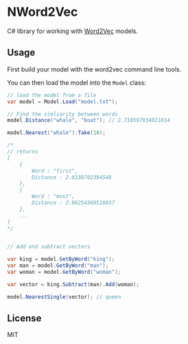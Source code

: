 # NWord2Vec

C# library for working with [Word2Vec](https://code.google.com/p/word2vec/) models.

## Usage

First build your model with the word2vec command line tools.

You can then load the model into the `Model` class:

```cs
// load the model from a file
var model = Model.Load("model.txt");

// Find the simliarity between words
model.Distance("whale", "boat"); // 2.718597934021814

model.Nearest("whale").Take(10); 

/*
// returns
[
	{
		Word : "first",
		Distance : 2.0338702394548
	},
	{
		Word : "most",
		Distance : 2.06254369516037
	},
	...
]
*/


// Add and subtract vectors

var king = model.GetByWord("king");
var man = model.GetByWord("man");
var woman = model.GetByWord("woman");

var vector = king.Subtract(man).Add(woman);

model.NearestSingle(vector); // queen

```

## License

MIT